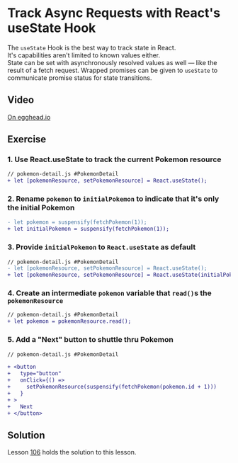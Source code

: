 # Track Async Requests with React's useState Hook

The `useState` Hook is the best way to track state in React.  
It's capabilities aren't limited to known values either.  
State can be set with asynchronously resolved values as well — like the result of a fetch request.
Wrapped promises can be given to `useState` to communicate promise status for state transitions.

## Video

[On egghead.io](https://egghead.io/lessons/react-track-async-requests-with-react-s-usestate-hook?af=1x80ad)

## Exercise

### 1. Use React.useState to track the current Pokemon resource

```diff
// pokemon-detail.js #PokemonDetail
+ let [pokemonResource, setPokemonResource] = React.useState();
```

### 2. Rename `pokemon` to `initialPokemon` to indicate that it's only the initial Pokemon

```diff
- let pokemon = suspensify(fetchPokemon(1));
+ let initialPokemon = suspensify(fetchPokemon(1));
```

### 3. Provide `initialPokemon` to `React.useState` as default

```diff
// pokemon-detail.js #PokemonDetail
- let [pokemonResource, setPokemonResource] = React.useState();
+ let [pokemonResource, setPokemonResource] = React.useState(initialPokemon);
```

### 4. Create an intermediate `pokemon` variable that `read()`s the `pokemonResource`

```diff
// pokemon-detail.js #PokemonDetail
+ let pokemon = pokemonResource.read();
```

### 5. Add a "Next" button to shuttle thru Pokemon

```diff
// pokemon-detail.js #PokemonDetail

+ <button
+   type="button"
+   onClick={() =>
+     setPokemonResource(suspensify(fetchPokemon(pokemon.id + 1)))
+   }
+ >
+   Next
+ </button>
```

## Solution

Lesson [106](../106) holds the solution to this lesson.
